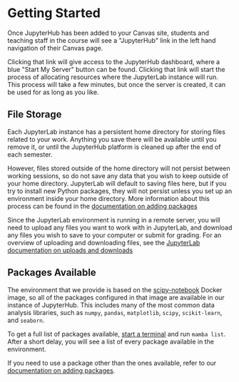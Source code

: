 # Getting Started

Once JupyterHub has been added to your Canvas site, students and teaching staff in the course will see a "JupyterHub" link in the left hand navigation of their Canvas page.

Clicking that link will give access to the JupyterHub dashboard, where a blue "Start My Server" button can be found. Clicking that link will start the process of allocating resources where the JupyterLab instance will run. This process will take a few minutes, but once the server is created, it can be used for as long as you like.

## File Storage

Each JupyterLab instance has a persistent home directory for storing files related to your work. Anything you save there will be available until you remove it, or until the JupyterHub platform is cleaned up after the end of each semester.

However, files stored outside of the home directory will not persist between working sessions, so do not save any data that you wish to keep outside of your home directory. JupyterLab will default to saving files here, but if you try to install new Python packages, they will not persist unless you set up an environment inside your home directory. More information about this process can be found in the [documentation on adding packages](adding-packages.md)

Since the JupyterLab environment is running in a remote server, you will need to upload any files you want to work with in JupyterLab, and download any files you wish to save to your computer or submit for grading. For an overview of uploading and downloading files, see the [JupyterLab documentation on uploads and downloads](https://jupyterlab.readthedocs.io/en/latest/user/files.html#uploading-and-downloading)

## Packages Available

The environment that we provide is based on the [scipy-notebook](https://jupyter-docker-stacks.readthedocs.io/en/latest/using/selecting.html#jupyter-scipy-notebook) Docker image, so all of the packages configured in that image are available in our instance of JupyterHub. This includes many of the most common data analysis libraries, such as `numpy`, `pandas`, `matplotlib`, `scipy`, `scikit-learn`, and `seaborn`.

To get a full list of packages available, [start a terminal](https://jupyterlab.readthedocs.io/en/latest/user/terminal.html) and run `mamba list`. After a short delay, you will see a list of every package available in the environment.

If you need to use a package other than the ones available, refer to our [documentation on adding packages](adding-packages.md).
